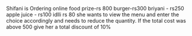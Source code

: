 Shifani is Ordering online food prize-rs 800 burger-rs300 briyani - rs250 apple juice - rs100 idlli rs 80
she wants to view the menu and enter the choice accordingly and needs to reduce the quantity.
If the total cost was above 500 give her a total discount of 10%
